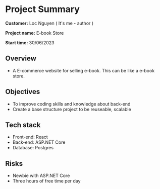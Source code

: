 # Project Summary

**Customer:** Loc Nguyen ( It's me - author )

**Project name:** E-book Store

**Start time:** 30/06/2023

## Overview

- A E-commerce website for selling e-book. This can be like a e-book store.

## Objectives

- To improve coding skills and knowledge about back-end
- Create a base structure project to be reuseable, scalable

## Tech stack

- Front-end: React
- Back-end: ASP.NET Core
- Database: Postgres

## Risks

- Newbie with ASP.NET Core
- Three hours of free time per day
